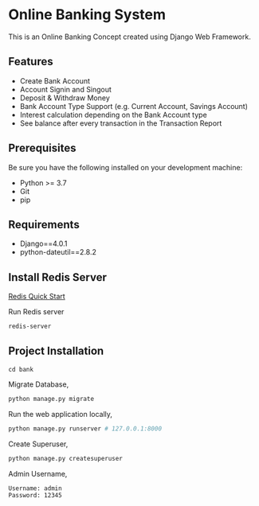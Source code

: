 # Online Banking System

This is an Online Banking Concept created using Django Web Framework.


## Features

* Create Bank Account
* Account Signin and Singout
* Deposit & Withdraw Money
* Bank Account Type Support (e.g. Current Account, Savings Account)
* Interest calculation depending on the Bank Account type
* See balance after every transaction in the Transaction Report


## Prerequisites

Be sure you have the following installed on your development machine:

+ Python >= 3.7
+ Git
+ pip

## Requirements

+ Django==4.0.1
+ python-dateutil==2.8.2

## Install Redis Server

[Redis Quick Start](https://redis.io/topics/quickstart)

Run Redis server
```bash
redis-server
```

## Project Installation
```
cd bank
```
Migrate Database,
```bash
python manage.py migrate
```

Run the web application locally,
```bash
python manage.py runserver # 127.0.0.1:8000
```

Create Superuser,
```bash
python manage.py createsuperuser
```

Admin Username,
```bash
Username: admin
Password: 12345
```
